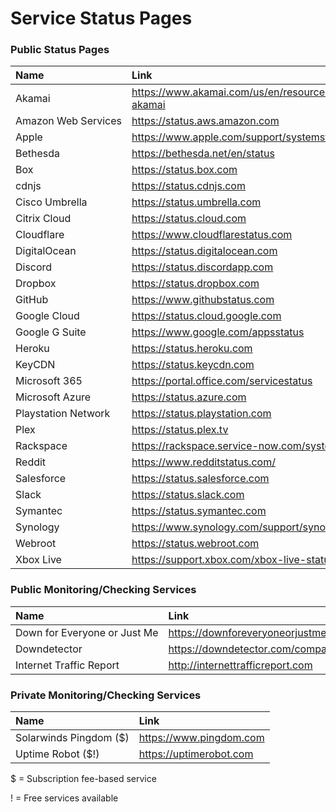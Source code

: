 # Service Status Pages

### Public Status Pages

| Name                          | Link                                                      |
|:------------------------------|:----------------------------------------------------------|
| Akamai                        | https://www.akamai.com/us/en/resources/visualizing-akamai |
| Amazon Web Services           | https://status.aws.amazon.com                             |
| Apple                         | https://www.apple.com/support/systemstatus                |
| Bethesda                      | https://bethesda.net/en/status                            |
| Box                           | https://status.box.com                                    |
| cdnjs                         | https://status.cdnjs.com                                  |
| Cisco Umbrella                | https://status.umbrella.com                               |
| Citrix Cloud                  | https://status.cloud.com                                  |
| Cloudflare                    | https://www.cloudflarestatus.com                          |
| DigitalOcean                  | https://status.digitalocean.com                           |
| Discord                       | https://status.discordapp.com                             |
| Dropbox                       | https://status.dropbox.com                                |
| GitHub                        | https://www.githubstatus.com                              |
| Google Cloud                  | https://status.cloud.google.com                           |
| Google G Suite                | https://www.google.com/appsstatus                         |
| Heroku                        | https://status.heroku.com                                 |
| KeyCDN                        | https://status.keycdn.com                                 |
| Microsoft 365                 | https://portal.office.com/servicestatus                   |
| Microsoft Azure               | https://status.azure.com                                  |
| Playstation Network           | https://status.playstation.com                            |
| Plex                          | https://status.plex.tv                                    |
| Rackspace                     | https://rackspace.service-now.com/system_status           |
| Reddit                        | https://www.redditstatus.com/                             |
| Salesforce                    | https://status.salesforce.com                             |
| Slack                         | https://status.slack.com                                  |
| Symantec                      | https://status.symantec.com                               |
| Synology                      | https://www.synology.com/support/synology_service         |
| Webroot                       | https://status.webroot.com                                |
| Xbox Live                     | https://support.xbox.com/xbox-live-status                 |

### Public Monitoring/Checking Services

| Name                          | Link                                                      |
|:------------------------------|:----------------------------------------------------------|
| Down for Everyone or Just Me  | https://downforeveryoneorjustme.com                       |
| Downdetector                  | https://downdetector.com/companies                        |
| Internet Traffic Report       | http://internettrafficreport.com                          |

### Private Monitoring/Checking Services

| Name                          | Link                                                      |
|:------------------------------|:----------------------------------------------------------|
| Solarwinds Pingdom ($)        | https://www.pingdom.com                                   |
| Uptime Robot ($!)             | https://uptimerobot.com                                   |

$ = Subscription fee-based service

! = Free services available
